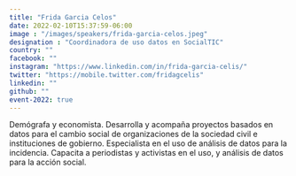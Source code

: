 ```yaml
---
title: "Frida Garcia Celos"
date: 2022-02-10T15:37:59-06:00
image : "/images/speakers/frida-garcia-celos.jpeg"
designation : "Coordinadora de uso datos en SocialTIC"
country: ""
facebook: ""
instagram: "https://www.linkedin.com/in/frida-garcia-celis/"
twitter: "https://mobile.twitter.com/fridagcelis"
linkedin: ""
github: ""
event-2022: true
---
```


Demógrafa y economista. Desarrolla y acompaña proyectos basados en datos para el cambio social de organizaciones de la sociedad civil e instituciones de gobierno. Especialista en el uso de análisis de datos para la incidencia. Capacita a periodistas y activistas en el uso, y análisis de datos para la acción social.
